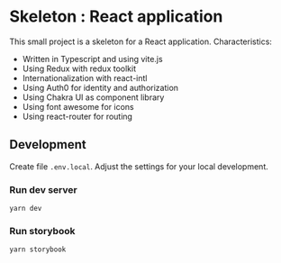 # Skeleton : React application

This small project is a skeleton for a React application. 
Characteristics:

- Written in Typescript and using vite.js
- Using Redux with redux toolkit
- Internationalization with react-intl
- Using Auth0 for identity and authorization
- Using Chakra UI as component library
- Using font awesome for icons
- Using react-router for routing

## Development

Create file `.env.local`. Adjust the settings for your local development.

### Run dev server

```command
yarn dev
```
### Run storybook

```command
yarn storybook
```
